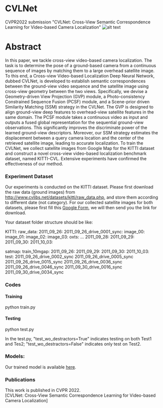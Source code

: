 # CVLNet
CVPR2022 submission "CVLNet: Cross-View Semantic Correspondence Learning for Video-based Camera Localization"
![alt text](./Framework.png)

# Abstract
In this paper, we tackle cross-view video-based camera localization. The task is to determine the pose of a ground-based camera from a continuous sequence of images by matching them to a large overhead satellite image. 
To this end, a Cross-view Video-based Localization Deep Neural Network, dubbed CVLNet, is developed to establish semantic correspondences between the ground-view video sequence and the satellite image using cross-view geometry between the two views. 
Specifically, we devise a Geometry-driven View Projection (GVP) module, a Photo-consistency Constrained Sequence Fusion (PCSF) module, and a Scene-prior driven Similarity Matching (SSM) strategy in the CVLNet.  The GVP is designed to align ground-view deep features to overhead-view satellite features in the same domain.  The PCSF module takes a continuous video as input and outputs a fused global representation for the sequential ground-view observations. 
This significantly improves the discriminate power of the learned ground-view descriptors. 
Moreover, our SSM strategy estimates the displacement between a query camera location and the center of the retrieved satellite image, leading to accurate localization. To train the CVLNet, we collect satellite images from Google Map for the KITTI dataset and construct a novel cross-view video-based localization benchmark dataset, named KITTI-CVL. Extensive experiments have confirmed the effectiveness of our method. 
### Experiment Dataset
Our experiments is conducted on the KITTI dataset. 
Please first download the raw data (ground images) from http://www.cvlibs.net/datasets/kitti/raw_data.php, and store them according to different date (not category). 
For our collected satellite images for both datasets, please first fill this [Google Form](https://forms.gle/Bm8jNLiUxFeQejix7), we will then send you the link for download. 

Your dataset folder structure should be like: 

KITTI:
  raw_data:
    2011_09_26:
      2011_09_26_drive_0001_sync:
        image_00:
	      image_01:
        image_02:
        image_03:
        oxts:
      ...
    2011_09_28:
    2011_09_29:
    2011_09_30:
    2011_10_03:
  
  satmap:
    train_10mgap:
      2011_09_26:
      2011_09_29:
      2011_09_30:
      2011_10_03:
    test:
      2011_09_26_drive_0002_sync
      2011_09_26_drive_0005_sync
      2011_09_26_drive_0015_sync
      2011_09_26_drive_0036_sync
      2011_09_26_drive_0046_sync
      2011_09_30_drive_0016_sync
      2011_09_30_drive_0034_sync

### Codes

#### Training 

python train.py 

#### Testing 
python test.py 

In the test.py, "test_wo_destractors=True" indicates testing on both Test1 and Tes2; "test_wo_destractors=False" indicates only test on Test2. 

### Models:
Our trained model is available [here](https://anu365-my.sharepoint.com/:f:/g/personal/u6293587_anu_edu_au/Ev7HAgSDze5LhvRWfcM4AgEBJiSr6W0GuTEEfdhWHG_gSQ?e=vNtwCJ). 



### Publications
This work is published in CVPR 2022.  
[CVLNet: Cross-View Semantic Correspondence Learning for Video-based Camera Localization]
